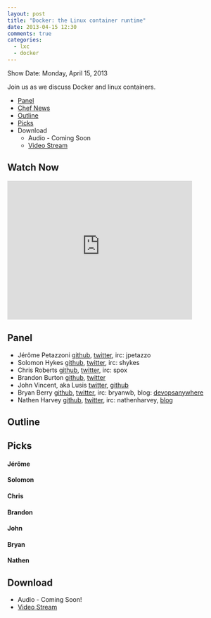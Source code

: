 ```yaml
---
layout: post
title: "Docker: the Linux container runtime"
date: 2013-04-15 12:30
comments: true
categories: 
  - lxc
  - docker
---
```

Show Date:  Monday, April 15, 2013

Join us as we discuss Docker and linux containers.

* [Panel](http://foodfightshow.org/2013/05/netflix-oss.html#panel)
* [Chef News](http://foodfightshow.org/2013/05/netflix-oss.html#news)
* [Outline](http://foodfightshow.org/2013/05/netflix-oss.html#outline)
* [Picks](http://foodfightshow.org/2013/05/netflix-oss.html#picks)
* Download
  * Audio - Coming Soon
  * [Video Stream](http://www.youtube.com/watch?v=LDhrDpz8JQw)

Watch Now
---------

<iframe width="420" height="315" src="http://www.youtube.com/embed/LDhrDpz8JQw" frameborder="0" allowfullscreen></iframe>

<!-- more -->

Panel<a name="panel"></a>
-----
* Jérôme Petazzoni [github](http://github.com/jpetazzo), [twitter](https://twitter.com/jpetazzo), irc:  jpetazzo
* Solomon Hykes [github](http://github.com/shykes), [twitter](https://twitter.com/solomonstre), irc: shykes
* Chris Roberts [github](http://github.com/chrisroberts), [twitter](https://twitter.com/_spox), irc: spox
* Brandon Burton [github](http://github.com/solarce), [twitter](https://twitter.com/solarce)
* John Vincent, aka Lusis [twitter](https://twitter.com/#!/lusis), [github](https://github.com/lusis)
* Bryan Berry [github](http://github.com/bryanwb), [twitter](http://twitter.com/bryanwb), irc: bryanwb, blog: [devopsanywhere](http://devopsanywhere.blogspot.com)
* Nathen Harvey [github](http://github.com/nathenharvey), [twitter](http://twitter.com/nathenharvey), irc: nathenharvey, [blog](http://nathenharvey.com)


Outline<a name="outline"></a>
-------

Picks<a name="picks"></a>
-----

#### Jérôme

#### Solomon

#### Chris

#### Brandon

#### John

#### Bryan

#### Nathen

Download
--------
* Audio - Coming Soon!
* [Video Stream](http://www.youtube.com/watch?v=LDhrDpz8JQw)
